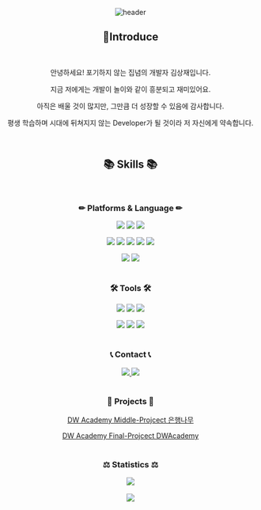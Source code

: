<div align="center">
  
![header](https://capsule-render.vercel.app/api?type=waving&color=gradient&customColorList=0,2,2,5,30&height=200&section=header&text=Developer_KimSangJae&fontSize=50)


## 🎈Introduce
<br>

안녕하세요! 포기하지 않는 집념의 개발자 김상재입니다.

지금 저에게는 개발이 놀이와 같이 흥분되고 재미있어요.

아직은 배울 것이 많지만, 그만큼 더 성장할 수 있음에 감사합니다.

평생 학습하며 시대에 뒤쳐지지 않는 Developer가 될 것이라 저 자신에게 약속합니다.

<br>

## 📚 Skills 📚
<br>

### ✏ Platforms & Language ✏

<img src="https://img.shields.io/badge/Java-007396?style=flat&logo=Java&logoColor=white" /> <img src="https://img.shields.io/badge/JSP-FF9E0F?style=flat&logoColor=white" />
<img src="https://img.shields.io/badge/Spring-6DB33F?style=flat&logo=spring&logoColor=white" /> 

<img src="https://img.shields.io/badge/HTML5-E34F26?style=flat&logo=HTML5&logoColor=white" /> <img src="https://img.shields.io/badge/CSS3-1572B6?style=flat&logo=CSS3&logoColor=white" /> <img src="https://img.shields.io/badge/Javascipt-F7DF1E?style=flat&logo=javascript&logoColor=white" /> <img src="https://img.shields.io/badge/jQuery-0769AD?style=flat&logo=jquery&logoColor=white" />
<img src="https://img.shields.io/badge/Bootstrap-7952B3?style=flat&logo=bootstrap&logoColor=white" />

<img src="https://img.shields.io/badge/Oracle-F80000?style=flat&logo=oracle&logoColor=white" /> <img src="https://img.shields.io/badge/MyBatis-000000?style=flat&logoColor=white" />
<br><br>

### 🛠 Tools 🛠
<img src="https://img.shields.io/badge/Eclipse%20IDE-2C2255?style=flat&logo=eclipseide&logoColor=white" /> <img src="https://img.shields.io/badge/Visual%20Studio%20Code-007ACC?style=flat&logo=visualstudiocode&logoColor=white" /> <img src="https://img.shields.io/badge/eGovFrame-1A1F71?style=flat&logoColor=white" /> 

<img src="https://img.shields.io/badge/DBeaver-372213?style=flat&logoColor=white" /> <img src="https://img.shields.io/badge/Apache%20Tomcat-F8DC75?style=flat&logo=apachetomcat&logoColor=white" />
<img src="https://img.shields.io/badge/Github-181717?style=flat&logo=github&logoColor=white" />
<br><br>

### 📞 Contact 📞
<a href="mailto:jjgod66gi66@gmail.com">
<img src="https://img.shields.io/badge/Mail-EA4335?style=flat&logo=gmail&logoColor=white" />
</a>
<a href="https://jjgod66.github.io">
<img src="https://img.shields.io/badge/Portfolio-B5314C?style=flat&logo=codesandbox&logoColor=white" />
</a>
<br><br>

### 💾 Projects 💾
[DW Academy Middle-Projcect 은행나무](www.naver.com)

[DW Academy Final-Projcect DWAcademy](www.naver.com)
<br><br>

### ⚖ Statistics ⚖
<img src="https://github-readme-stats.vercel.app/api/top-langs/?username=jjgod66&layout=compact"><br><br><img src="https://github-readme-stats.vercel.app/api?username=jjgod66&show_icons=true">
</div>
